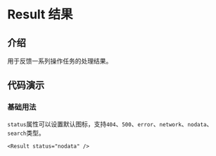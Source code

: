 # Result 结果

## 介绍

用于反馈一系列操作任务的处理结果。

## 代码演示

### 基础用法

`status`属性可以设置默认图标，支持`404`、`500`、`error`、`network`、`nodata`、`search`类型。

```tsx
<Result status="nodata" />
```
